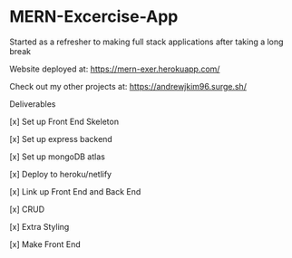 # MERN-Excercise-App
Started as a refresher to making full stack applications  after taking a long break




Website deployed at: https://mern-exer.herokuapp.com/

Check out my other projects at: https://andrewjkim96.surge.sh/







Deliverables 

[x] Set up Front End Skeleton 


[x] Set up express backend



[x] Set up mongoDB atlas



[x] Deploy to heroku/netlify



[x] Link up Front End and Back End



[x] CRUD



[x] Extra Styling



[x] Make Front End




